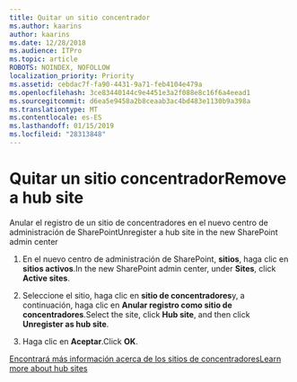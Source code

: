 ```yaml
---
title: Quitar un sitio concentrador
ms.author: kaarins
author: kaarins
ms.date: 12/28/2018
ms.audience: ITPro
ms.topic: article
ROBOTS: NOINDEX, NOFOLLOW
localization_priority: Priority
ms.assetid: cebdac7f-fa90-4431-9a71-feb4104e479a
ms.openlocfilehash: 3ce83440144c9e4451e3a2f088e8c16f6a4eead1
ms.sourcegitcommit: d6ea5e9458a2b8ceaab3ac4bd483e1130b9a398a
ms.translationtype: MT
ms.contentlocale: es-ES
ms.lasthandoff: 01/15/2019
ms.locfileid: "28313848"
---
```

# <a name="remove-a-hub-site"></a><span data-ttu-id="7fe12-102">Quitar un sitio concentrador</span><span class="sxs-lookup"><span data-stu-id="7fe12-102">Remove a hub site</span></span>

<span data-ttu-id="7fe12-103">Anular el registro de un sitio de concentradores en el nuevo centro de administración de SharePoint</span><span class="sxs-lookup"><span data-stu-id="7fe12-103">Unregister a hub site in the new SharePoint admin center</span></span>
  
1. <span data-ttu-id="7fe12-104">En el nuevo centro de administración de SharePoint, **sitios**, haga clic en **sitios activos**.</span><span class="sxs-lookup"><span data-stu-id="7fe12-104">In the new SharePoint admin center, under **Sites**, click **Active sites**.</span></span> 
    
2. <span data-ttu-id="7fe12-105">Seleccione el sitio, haga clic en **sitio de concentradores**y, a continuación, haga clic en **Anular registro como sitio de concentradores**.</span><span class="sxs-lookup"><span data-stu-id="7fe12-105">Select the site, click **Hub site**, and then click **Unregister as hub site**.</span></span> 
    
3. <span data-ttu-id="7fe12-106">Haga clic en **Aceptar**.</span><span class="sxs-lookup"><span data-stu-id="7fe12-106">Click **OK**.</span></span> 
    
[<span data-ttu-id="7fe12-107">Encontrará más información acerca de los sitios de concentradores</span><span class="sxs-lookup"><span data-stu-id="7fe12-107">Learn more about hub sites</span></span>](https://support.office.com/en-us/article/what-is-a-sharepoint-hub-site-fe26ae84-14b7-45b6-a6d1-948b3966427f?ui=en-US&amp;rs=en-US&amp;ad=US)
  

